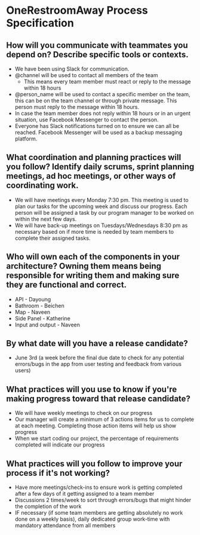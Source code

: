 # OneRestroomAway Process Specification

## How will you communicate with teammates you depend on? Describe specific tools or contexts.

- We have been using Slack for communication.
- @channel will be used to contact all members of the team
    - This means every team member must react or reply to the message within 18 hours
- @person_name will be used to contact a specific member on the team, this can be on the team channel or through private message. This person must reply to the message within 18 hours.
- In case the team member does not reply within 18 hours or in an urgent situation, use Facebook Messenger to contact the person.
- Everyone has Slack notifications turned on to ensure we can all be reached. Facebook Messenger will be used as a backup messaging platform.

## What coordination and planning practices will you follow? Identify daily scrums, sprint planning meetings, ad hoc meetings, or other ways of coordinating work.

- We will have meetings every Monday 7:30 pm. This meeting is used to plan our tasks for the upcoming week and discuss our progress. Each person will be assigned a task by our program manager to be worked on within the next few days.
- We will have back-up meetings on Tuesdays/Wednesdays 8:30 pm as necessary based on if more time is needed by team members to complete their assigned tasks. 

## Who will own each of the components in your architecture? Owning them means being responsible for writing them and making sure they are functional and correct.

- API - Dayoung
- Bathroom - Beichen
- Map - Naveen
- Side Panel - Katherine
- Input and output - Naveen

## By what date will you have a release candidate?

- June 3rd (a week before the final due date to check for any potential errors/bugs in the app from user testing and feedback from various users)

## What practices will you use to know if you're making progress toward that release candidate?

- We will have weekly meetings to check on our progress
- Our manager will create a minimum of 3 actions items for us to complete at each meeting. Completing those action items will help us show progress
- When we start coding our project, the percentage of requirements completed will indicate our progress

## What practices will you follow to improve your process if it's not working?

- Have more meetings/check-ins to ensure work is getting completed after a few days of it getting assigned to a team member
- Discussions 2 times/week to sort through errors/bugs that might hinder the completion of the work
- IF necessary (if some team members are getting absolutely no work done on a weekly basis), daily dedicated group work-time with mandatory attendance from all members
